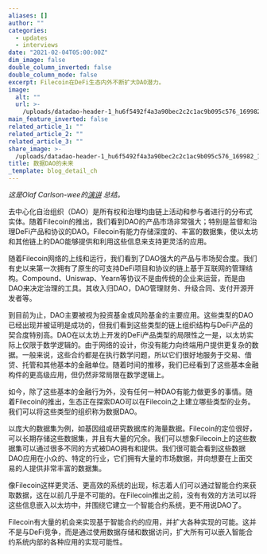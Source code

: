 ```yaml
---
aliases: []
author: ""
categories:
  - updates
  - interviews
date: "2021-02-04T05:00:00Z"
dim_image: false
double_column_inverted: false
double_column_mode: false
excerpt: Filecoin在DeFi生态内外不断扩大DAO潜力。
image:
  alt: ""
  url: >-
    /uploads/datadao-header-1_hu6f5492f4a3a90bec2c2c1ac9b095c576_169982_1500x0_resize_q90_linear_2.webp
main_feature_inverted: false
related_article_1: ""
related_article_2: ""
related_article_3: ""
share_image: >-
  /uploads/datadao-header-1_hu6f5492f4a3a90bec2c2c1ac9b095c576_169982_1500x0_resize_q90_linear_2.webp
title: 数据DAO的未来
_template: blog_detail_ch
---
```


_这是Olaf Carlson-wee的[演讲](https://www.youtube.com/watch?v=JQ5YwYgFCv0) 总结。_

去中心化自治组织（DAO）是所有权和治理均由链上活动和参与者进行的分布式实体。随着Filecoin的推出，我们看到DAO的产品市场非常强大；特别是监督和治理DeFi产品和协议的DAO。Filecoin有能力存储深度的、丰富的数据集，使以太坊和其他链上的DAO能够提供和利用这些信息来支持更灵活的应用。

随着Filecoin网络的上线和运行，我们看到了DAO强大的产品与市场契合度。我们有史以来第一次拥有了原生的可支持DeFi项目和协议的链上基于互联网的管理结构。Compound、Uniswap、Yearn等协议不是由传统的企业来运营，而是由DAO来决定治理的工具。其收入归DAO，DAO管理财务、升级合同、支付开源开发者等。

到目前为止，DAO主要被视为投资基金或风险基金的主要应用。这些类型的DAO已经出现并被证明是成功的，但我们看到这些类型的链上组织结构与DeFi产品的契合度特别高。DAO在以太坊上开发的DeFi产品类型的局限性之一是，以太坊实际上仅限于数学逻辑的。由于网络的设计，你没有能力向终端用户提供更复杂的数据。一般来说，这些合约都是在执行数学问题，所以它们很好地服务于交易、借贷、托管和其他基本的金融单位。随着时间的推移，我们已经看到了这些基本金融构件的更高级应用，但仍然非常局限在数学逻辑上。

如今，除了这些基本的金融行为外，没有任何一种DAO有能力做更多的事情。随着Filecoin的推出，生态正在探索DAO可以在Filecoin之上建立哪些类型的业务。我们可以将这些类型的组织称为数据DAO。

以庞大的数据集为例，如基因组或研究数据库的海量数据。Filecoin的定位很好，可以长期存储这些数据集，并且有大量的冗余。我们可以想象Filecoin上的这些数据集可以通过很多不同的方式被DAO拥有和提供。我们很可能会看到这些数据DAO应用在小众的、特定的行业，它们拥有大量的市场数据，并向想要在上面交易的人提供非常丰富的数据集。

像Filecoin这样更灵活、更高效的系统的出现，标志着人们可以通过智能合约来获取数据，这在以前几乎是不可能的。在Filecoin推出之前，没有有效的方法可以将这些信息嵌入以太坊中，并围绕它建立一个智能合约系统，更不用说DAO了。

Filecoin有大量的机会来实现基于智能合约的应用，并扩大各种实现的可能。这并不是与DeFi竞争，而是通过使用数据存储和数据访问，扩大所有可以嵌入智能合约系统内部的各种应用的实现可能性。

